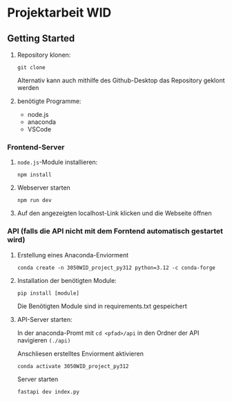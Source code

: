 # Projektarbeit WID

## Getting Started

1. Repository klonen:

   ```
   git clone
   ```

   Alternativ kann auch mithilfe des Github-Desktop das Repository geklont werden

2. benötigte Programme:

   - node.js
   - anaconda
   - VSCode

### Frontend-Server

1. `node.js`-Module installieren:

   ```
   npm install
   ```

2. Webserver starten

   ```
   npm run dev
   ```

3. Auf den angezeigten localhost-Link klicken und die Webseite öffnen

### API (falls die API nicht mit dem Forntend automatisch gestartet wird)

1. Erstellung eines Anaconda-Enviorment

   ```
   conda create -n 3050WID_project_py312 python=3.12 -c conda-forge
   ```

2. Installation der benötigten Module:

   ```
   pip install [module]
   ```

   Die Benötigten Module sind in requirements.txt gespeichert

3. API-Server starten:

   In der anaconda-Promt mit `cd <pfad>/api` in den Ordner der API navigieren `(./api)`

   Anschliesen erstelltes Enviorment aktivieren

   ```
   conda activate 3050WID_project_py312
   ```

   Server starten

   ```
   fastapi dev index.py
   ```
